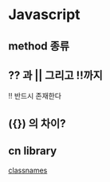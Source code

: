# Javascript

## method 종류

## ?? 과 || 그리고 !!까지

!! 반드시 존재한다

## ({}) 의 차이?

## cn library

[classnames](https://ekgoddldi.tistory.com/98)
